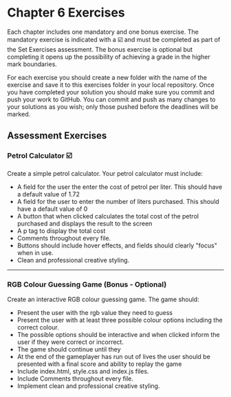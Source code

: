 # Chapter 6 Exercises

Each chapter includes one mandatory and one bonus exercise. The mandatory exercise is indicated with a :ballot_box_with_check: and must be completed as part of the Set Exercises assessment. The bonus exercise is optional but completing it opens up the possibility of achieving a grade in the higher mark boundaries.

For each exercise you should create a new folder with the name of the exercise and save it to this exercises folder in your local repository. Once you have completed your solution you should make sure you commit and push your work to GitHub. You can commit and push as many changes to your solutions as you wish; only those pushed before the deadlines will be marked.

## Assessment Exercises

### Petrol Calculator :ballot_box_with_check:

Create a simple petrol calculator. Your petrol calculator must include:

* A field for the user the enter the cost of petrol per liter. This should have a default value of 1.72
* A field for the user to enter the number of liters purchased. This should have a default value of 0
* A button that when clicked calculates the total cost of the petrol purchased and displays the result to the screen
* A p tag to display the total cost
* Comments throughout every file.
* Buttons should include hover effects, and fields should clearly "focus" when in use.
* Clean and professional creative styling.

<hr>

### RGB Colour Guessing Game (Bonus - Optional)

Create an interactive RGB colour guessing game. The game should:

* Present the user with the rgb value they need to guess
* Present the user with at least three possible colour options including the correct colour.
* The possible options should be interactive and when clicked inform the user if they were correct or incorrect.
* The game should continue until they 
* At the end of the gameplayer has run out of lives the user should be presented with a final score and ability to replay the game
* Include index.html, style.css and index.js files.
* Include Comments throughout every file.
* Implement clean and professional creative styling.
